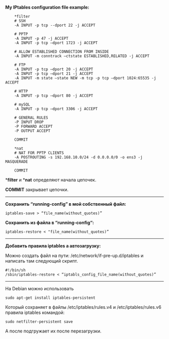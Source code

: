 **My IPtables configuration file example:**
```
    *filter
    # SSH
    -A INPUT -p tcp --dport 22 -j ACCEPT

    # PPTP
    -A INPUT -p 47 -j ACCEPT
    -A INPUT -p tcp –dport 1723 -j ACCEPT

    # ALLOW ESTABLISHED CONNECTION FROM INSIDE
    -A INPUT -m conntrack –ctstate ESTABLISHED,RELATED -j ACCEPT

    # FTP
    -A INPUT -p tcp –dport 20 -j ACCEPT
    -A INPUT -p tcp –dport 21 -j ACCEPT
    -A INPUT -m state –state NEW -m tcp -p tcp –dport 1024:65535 -j ACCEPT

    # HTTP
    -A INPUT -p tcp –dport 80 -j ACCEPT

    # mySQL
    -A INPUT -p tcp –dport 3306 -j ACCEPT

    # GENERAL RULES
    -P INPUT DROP
    -P FORWARD ACCEPT
    -P OUTPUT ACCEPT

    COMMIT

    *nat
    # NAT FOR PPTP CLIENTS
    -A POSTROUTING -s 192.168.10.0/24 -d 0.0.0.0/0 -o ens3 -j MASQUERADE

    COMMIT
```

***filter** и ***nat** определяют начала цепочек.

**COMMIT** закрывает цепочки.
***

**Сохранить “running-config” в мой собственный файл:**

```iptables-save > “file_name(without_quotes)”```

**Сохранить из файла в “running-config“:**

```iptables-restore < "file_name(without_quotes)”```

***

**Добавить правила iptables а автозагрузку:**

Можно создать файл на пути: /etc/network/if-pre-up.d/iptables и написать там следующий скрипт.

```
#!/bin/sh
/sbin/iptables-restore < “iptabls_config_file_name(without_quotes)”
```

***

На Debian можно использовать 

```sudo apt-get install iptables-persistent```

Который сохраняет в файлы /etc/iptables/rules.v4 и /etc/iptables/rules.v6 правила iptables командой:

```sudo netfilter-persistent save```

А после подгружает их после перезагрузки.
